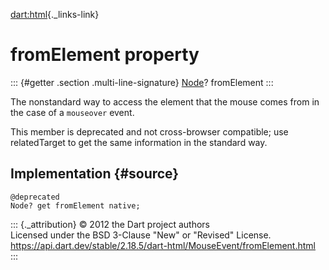 [dart:html](../../dart-html/dart-html-library){._links-link}

fromElement property
====================

::: {#getter .section .multi-line-signature}
[Node](../node-class)? fromElement
:::

The nonstandard way to access the element that the mouse comes from in
the case of a `mouseover` event.

This member is deprecated and not cross-browser compatible; use
relatedTarget to get the same information in the standard way.

Implementation {#source}
--------------

``` {.language-dart data-language="dart"}
@deprecated
Node? get fromElement native;
```

::: {._attribution}
© 2012 the Dart project authors\
Licensed under the BSD 3-Clause \"New\" or \"Revised\" License.\
<https://api.dart.dev/stable/2.18.5/dart-html/MouseEvent/fromElement.html>
:::
